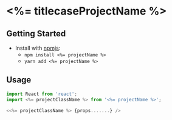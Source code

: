 # <%= titlecaseProjectName %>

## Getting Started

- Install with [npmjs](https://www.npmjs.com):
  - `npm install <%= projectName %>`
  - `yarn add <%= projectName %>`

## Usage

```jsx
import React from 'react';
import <%= projectClassName %> from '<%= projectName %>';

<<%= projectClassName %> {props.......} />
```

